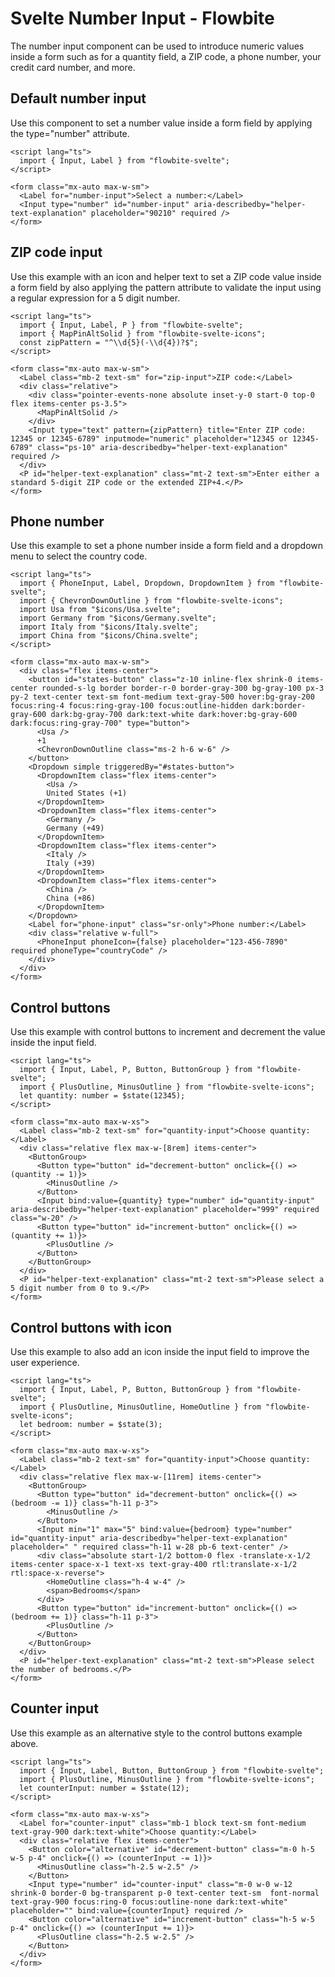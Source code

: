 # Svelte Number Input - Flowbite


The number input component can be used to introduce numeric values inside a form such as for a quantity field, a ZIP code, a phone number, your credit card number, and more.

## Default number input

Use this component to set a number value inside a form field by applying the type="number" attribute.

```svelte
<script lang="ts">
  import { Input, Label } from "flowbite-svelte";
</script>

<form class="mx-auto max-w-sm">
  <Label for="number-input">Select a number:</Label>
  <Input type="number" id="number-input" aria-describedby="helper-text-explanation" placeholder="90210" required />
</form>
```

## ZIP code input

Use this example with an icon and helper text to set a ZIP code value inside a form field by also applying the pattern attribute to validate the input using a regular expression for a 5 digit number.

```svelte
<script lang="ts">
  import { Input, Label, P } from "flowbite-svelte";
  import { MapPinAltSolid } from "flowbite-svelte-icons";
  const zipPattern = "^\\d{5}(-\\d{4})?$";
</script>

<form class="mx-auto max-w-sm">
  <Label class="mb-2 text-sm" for="zip-input">ZIP code:</Label>
  <div class="relative">
    <div class="pointer-events-none absolute inset-y-0 start-0 top-0 flex items-center ps-3.5">
      <MapPinAltSolid />
    </div>
    <Input type="text" pattern={zipPattern} title="Enter ZIP code: 12345 or 12345-6789" inputmode="numeric" placeholder="12345 or 12345-6789" class="ps-10" aria-describedby="helper-text-explanation" required />
  </div>
  <P id="helper-text-explanation" class="mt-2 text-sm">Enter either a standard 5-digit ZIP code or the extended ZIP+4.</P>
</form>
```

## Phone number

Use this example to set a phone number inside a form field and a dropdown menu to select the country code.

```svelte
<script lang="ts">
  import { PhoneInput, Label, Dropdown, DropdownItem } from "flowbite-svelte";
  import { ChevronDownOutline } from "flowbite-svelte-icons";
  import Usa from "$icons/Usa.svelte";
  import Germany from "$icons/Germany.svelte";
  import Italy from "$icons/Italy.svelte";
  import China from "$icons/China.svelte";
</script>

<form class="mx-auto max-w-sm">
  <div class="flex items-center">
    <button id="states-button" class="z-10 inline-flex shrink-0 items-center rounded-s-lg border border-r-0 border-gray-300 bg-gray-100 px-3 py-2 text-center text-sm font-medium text-gray-500 hover:bg-gray-200 focus:ring-4 focus:ring-gray-100 focus:outline-hidden dark:border-gray-600 dark:bg-gray-700 dark:text-white dark:hover:bg-gray-600 dark:focus:ring-gray-700" type="button">
      <Usa />
      +1
      <ChevronDownOutline class="ms-2 h-6 w-6" />
    </button>
    <Dropdown simple triggeredBy="#states-button">
      <DropdownItem class="flex items-center">
        <Usa />
        United States (+1)
      </DropdownItem>
      <DropdownItem class="flex items-center">
        <Germany />
        Germany (+49)
      </DropdownItem>
      <DropdownItem class="flex items-center">
        <Italy />
        Italy (+39)
      </DropdownItem>
      <DropdownItem class="flex items-center">
        <China />
        China (+86)
      </DropdownItem>
    </Dropdown>
    <Label for="phone-input" class="sr-only">Phone number:</Label>
    <div class="relative w-full">
      <PhoneInput phoneIcon={false} placeholder="123-456-7890" required phoneType="countryCode" />
    </div>
  </div>
</form>
```

## Control buttons

Use this example with control buttons to increment and decrement the value inside the input field.

```svelte
<script lang="ts">
  import { Input, Label, P, Button, ButtonGroup } from "flowbite-svelte";
  import { PlusOutline, MinusOutline } from "flowbite-svelte-icons";
  let quantity: number = $state(12345);
</script>

<form class="mx-auto max-w-xs">
  <Label class="mb-2 text-sm" for="quantity-input">Choose quantity:</Label>
  <div class="relative flex max-w-[8rem] items-center">
    <ButtonGroup>
      <Button type="button" id="decrement-button" onclick={() => (quantity -= 1)}>
        <MinusOutline />
      </Button>
      <Input bind:value={quantity} type="number" id="quantity-input" aria-describedby="helper-text-explanation" placeholder="999" required class="w-20" />
      <Button type="button" id="increment-button" onclick={() => (quantity += 1)}>
        <PlusOutline />
      </Button>
    </ButtonGroup>
  </div>
  <P id="helper-text-explanation" class="mt-2 text-sm">Please select a 5 digit number from 0 to 9.</P>
</form>
```

## Control buttons with icon

Use this example to also add an icon inside the input field to improve the user experience.

```svelte
<script lang="ts">
  import { Input, Label, P, Button, ButtonGroup } from "flowbite-svelte";
  import { PlusOutline, MinusOutline, HomeOutline } from "flowbite-svelte-icons";
  let bedroom: number = $state(3);
</script>

<form class="mx-auto max-w-xs">
  <Label class="mb-2 text-sm" for="quantity-input">Choose quantity:</Label>
  <div class="relative flex max-w-[11rem] items-center">
    <ButtonGroup>
      <Button type="button" id="decrement-button" onclick={() => (bedroom -= 1)} class="h-11 p-3">
        <MinusOutline />
      </Button>
      <Input min="1" max="5" bind:value={bedroom} type="number" id="quantity-input" aria-describedby="helper-text-explanation" placeholder=" " required class="h-11 w-28 pb-6 text-center" />
      <div class="absolute start-1/2 bottom-0 flex -translate-x-1/2 items-center space-x-1 text-xs text-gray-400 rtl:translate-x-1/2 rtl:space-x-reverse">
        <HomeOutline class="h-4 w-4" />
        <span>Bedrooms</span>
      </div>
      <Button type="button" id="increment-button" onclick={() => (bedroom += 1)} class="h-11 p-3">
        <PlusOutline />
      </Button>
    </ButtonGroup>
  </div>
  <P id="helper-text-explanation" class="mt-2 text-sm">Please select the number of bedrooms.</P>
</form>
```

## Counter input

Use this example as an alternative style to the control buttons example above.

```svelte
<script lang="ts">
  import { Input, Label, Button, ButtonGroup } from "flowbite-svelte";
  import { PlusOutline, MinusOutline } from "flowbite-svelte-icons";
  let counterInput: number = $state(12);
</script>

<form class="mx-auto max-w-xs">
  <Label for="counter-input" class="mb-1 block text-sm font-medium text-gray-900 dark:text-white">Choose quantity:</Label>
  <div class="relative flex items-center">
    <Button color="alternative" id="decrement-button" class="m-0 h-5 w-5 p-4" onclick={() => (counterInput -= 1)}>
      <MinusOutline class="h-2.5 w-2.5" />
    </Button>
    <Input type="number" id="counter-input" class="m-0 w-0 w-12 shrink-0 border-0 bg-transparent p-0 text-center text-sm  font-normal text-gray-900 focus:ring-0 focus:outline-none dark:text-white" placeholder="" bind:value={counterInput} required />
    <Button color="alternative" id="increment-button" class="h-5 w-5 p-4" onclick={() => (counterInput += 1)}>
      <PlusOutline class="h-2.5 w-2.5" />
    </Button>
  </div>
</form>
```
